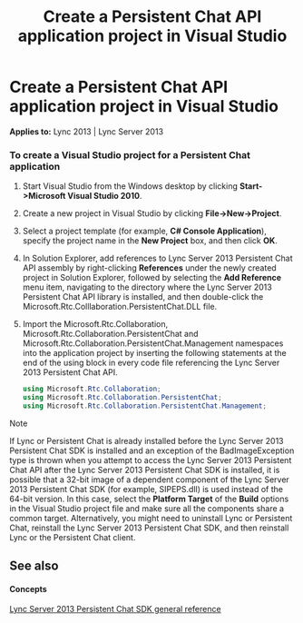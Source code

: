 ﻿---
title: Create a Persistent Chat API application project in Visual Studio
TOCTitle: Create a Persistent Chat API application project in Visual Studio
ms:assetid: fe81a4f8-13d7-4386-b806-807a3ca81ef9
ms:mtpsurl: https://msdn.microsoft.com/en-us/library/Dn439208(v=office.15)
ms:contentKeyID: 57101341
ms.date: 07/24/2014
mtps_version: v=office.15
dev_langs:
- csharp
---

# Create a Persistent Chat API application project in Visual Studio


**Applies to:** Lync 2013 | Lync Server 2013

### To create a Visual Studio project for a Persistent Chat application

1.  Start Visual Studio from the Windows desktop by clicking **Start-\>Microsoft Visual Studio 2010**.

2.  Create a new project in Visual Studio by clicking **File-\>New-\>Project**.

3.  Select a project template (for example, **C\# Console Application**), specify the project name in the **New Project** box, and then click **OK**.

4.  In Solution Explorer, add references to Lync Server 2013 Persistent Chat API assembly by right-clicking **References** under the newly created project in Solution Explorer, followed by selecting the **Add Reference** menu item, navigating to the directory where the Lync Server 2013 Persistent Chat API library is installed, and then double-click the Microsoft.Rtc.Colllaboration.PersistentChat.DLL file.

5.  Import the Microsoft.Rtc.Collaboration, Microsoft.Rtc.Collaboration.PersistentChat and Microsoft.Rtc.Collaboration.PersistentChat.Management namespaces into the application project by inserting the following statements at the end of the using block in every code file referencing the Lync Server 2013 Persistent Chat API.
    
    ``` csharp
    using Microsoft.Rtc.Collaboration;
    using Microsoft.Rtc.Collaboration.PersistentChat;
    using Microsoft.Rtc.Collaboration.PersistentChat.Management;
    ```


> [!NOTE]
> <P>If Lync or Persistent Chat is already installed before the Lync Server 2013 Persistent Chat SDK is installed and an exception of the BadImageException type is thrown when you attempt to access the Lync Server 2013 Persistent Chat API after the Lync Server 2013 Persistent Chat SDK is installed, it is possible that a 32-bit image of a dependent component of the Lync Server 2013 Persistent Chat SDK (for example, SIPEPS.dll) is used instead of the 64-bit version. In this case, select the <STRONG>Platform Target</STRONG> of the <STRONG>Build</STRONG> options in the Visual Studio project file and make sure all the components share a common target. Alternatively, you might need to uninstall Lync or Persistent Chat, reinstall the Lync Server 2013 Persistent Chat SDK, and then reinstall Lync or the Persistent Chat client.</P>



## See also

#### Concepts

[Lync Server 2013 Persistent Chat SDK general reference](lync-server-2013-persistent-chat-sdk-general-reference.md)

